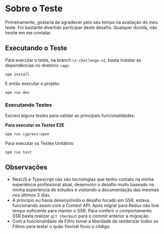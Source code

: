 # Sobre o Teste
Primeiramente, gostaria de agradecer pelo seu tempo na avaliação do meu teste. Foi bastante divertido participar deste desafio. Qualquer dúvida, não hesite em me contatar.

## Executando o Teste
Para executar o teste, na branch `cx-challenge-v2`, basta instalar as dependências no diretório `\app`:
```
npm install
```
E então executar o projeto:
```
npm run dev
```

### Executando Testes
Escrevi alguns testes para validar as principais funcionalidades.

__Para executar os Testes E2E__
```
npm run cypress:open
```
Para executar os Testes Unitátios:
```
npm run test
```

## Observações
- NextJS e Typescript não são tecnologias que tenho contato na minha experiência profissional atual, desenvolvi o desafio muito baseado na minha experiência de estudos e visitando a documentação das mesmas nos últimos 3 dias.
- A princípio eu havia desenvolvido o desafio focado em SSR, estava funcionando assim com a Context API. Após migrar para Redux não tive tempo suficiente para manter o SSR. Para conferir o comportamento SSR basta realizar `git checkout` para o commit anterior a migração.
- Com a funcionalidade de Filtro tomei a liberdade de renderizar todos os Filtros para testar o quão flexível ficou o código.